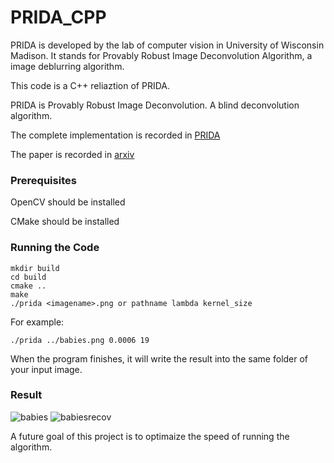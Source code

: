 
# PRIDA_CPP

PRIDA is developed by the lab of computer vision in University of Wisconsin Madison. It stands for Provably Robust Image Deconvolution Algorithm, a image deblurring algorithm. 

This code is a C++ reliaztion of PRIDA. 

PRIDA is Provably Robust Image Deconvolution. A blind deconvolution algorithm. 

The complete implementation is recorded in [PRIDA](https://github.com/sravi-uwmadison/prida)

The paper is recorded in [arxiv](https://arxiv.org/abs/1803.08137)

### Prerequisites

OpenCV should be installed 

CMake should be installed

### Running the Code 
    mkdir build
    cd build 
    cmake ..
    make
    ./prida <imagename>.png or pathname lambda kernel_size
For example:

    ./prida ../babies.png 0.0006 19
    
When the program finishes, it will write the result into the same folder of your input image.  
### Result 
![babies](https://user-images.githubusercontent.com/14845016/46645893-b33ef200-cb4c-11e8-8e3d-ab759df584b7.png)  ![babiesrecov](https://user-images.githubusercontent.com/14845016/46645894-b33ef200-cb4c-11e8-875d-f1022e7306d6.png)





A future goal of this project is to optimaize the speed of running the algorithm. 
